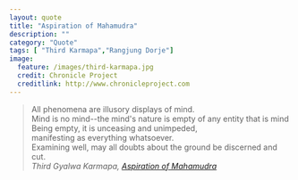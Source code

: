 ```yaml
---
layout: quote
title: "Aspiration of Mahamudra"
description: ""
category: "Quote"
tags: [ "Third Karmapa","Rangjung Dorje"]
image:
  feature: /images/third-karmapa.jpg
  credit: Chronicle Project
  creditlink: http://www.chronicleproject.com
---
```

>All phenomena are illusory displays of mind.  
Mind is no mind--the mind's nature is empty of any entity that is mind  
>Being empty, it is unceasing and unimpeded,  
>manifesting as everything whatsoever.  
>Examining well, may all doubts about the ground be discerned and cut.  
<cite>Third Gyalwa Karmapa, [Aspiration of Mahamudra](http://www.rinpoche.com/vow.html)</cite>